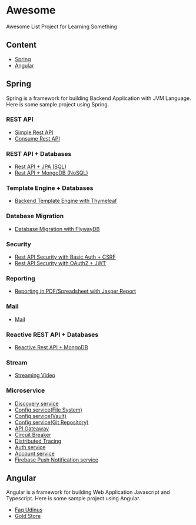 # Awesome 
Awesome List Project for Learning Something

## Content
- [Spring](#spring)
- [Angular](#angular)


## Spring
Spring is a framework for building Backend Application with JVM Language. Here is some sample project using Spring.

### REST API
- [Simple Rest API]()
- [Consume Rest API]()

### REST API + Databases
- [Rest API + JPA (SQL)](https://github.com/ciazhar/kotlin-spring-boot-jpa-rest)
- [Rest API + MongoDB (NoSQL)]()

### Template Engine + Databases
- [Backend Template Engine with Thymeleaf]()

### Database Migration
- [Database Migration with FlywayDB]()

### Security
- [Rest API Security with Basic Auth + CSRF]()
- [Rest API Security with OAuth2 + JWT]()

### Reporting
- [Reporting in PDF/Spreadsheet with Jasper Report]()

### Mail
- [Mail]()

### Reactive REST API + Databases
- [Reactive Rest API + MongoDB]()

### Stream
- [Streaming Video](https://github.com/ciazhar/spring-video-stream)

### Microservice
- [Discovery service](https://github.com/ciazhar/spring-cloud-eureka-server)
- [Config service(File System)](https://github.com/ciazhar/spring-cloud-config-server-file-system)
- [Config service(Vault)](https://github.com/ciazhar/spring-cloud-config-server-vault)
- [Config service(Git Repository)](https://github.com/ciazhar/spring-cloud-config-server-git-repository)
- [API Gateaway](https://github.com/ciazhar/spring-cloud-zuul)
- [Circuit Breaker]()
- [Distributed Tracing]()
- [Auth service](https://github.com/ciazhar/auth-server)
- [Account service](https://github.com/ciazhar/account-service)
- [Firebase Push Notification service](https://github.com/ciazhar/spring-firebase-push-notification)
<!-- - [Jelajah service]()  -->
<!-- - [Maketto service](https://github.com/ciazhar/clorus-maketto-service) -->
<!-- - [Animus service](https://github.com/ciazhar/animus-service)        -->
<!-- - [Linkz service]() -->

## Angular
Angular is a framework for building Web Application Javascript and Typescript. Here is some sample project using Angular.
- [Faq Udinus](https://github.com/ciazhar/faq-udinus)
- [Gold Store](https://github.com/ciazhar/gold-store)
